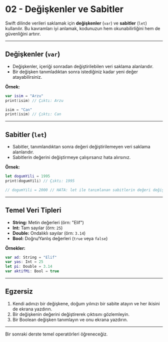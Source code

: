 # 02 - Değişkenler ve Sabitler

Swift dilinde verileri saklamak için **değişkenler** (`var`) ve **sabitler** (`let`) kullanılır. Bu kavramları iyi anlamak, kodunuzun hem okunabilirliğini hem de güvenliğini artırır.

---

## Değişkenler (`var`)

- Değişkenler, içeriği sonradan değiştirilebilen veri saklama alanlarıdır.
- Bir değişken tanımladıktan sonra istediğiniz kadar yeni değer atayabilirsiniz.

**Örnek:**
```swift
var isim = "Arzu"
print(isim) // Çıktı: Arzu

isim = "Can"
print(isim) // Çıktı: Can
```

---

## Sabitler (`let`)

- Sabitler, tanımlandıktan sonra değeri değiştirilemeyen veri saklama alanlarıdır.
- Sabitlerin değerini değiştirmeye çalışırsanız hata alırsınız.

**Örnek:**
```swift
let dogumYili = 1995
print(dogumYili) // Çıktı: 1995

// dogumYili = 2000 // HATA: let ile tanımlanan sabitlerin değeri değiştirilemez.
```

---

## Temel Veri Tipleri

- **String:** Metin değerleri (örn: "Elif")
- **Int:** Tam sayılar (örn: `25`)
- **Double:** Ondalıklı sayılar (örn: `3.14`)
- **Bool:** Doğru/Yanlış değerleri (`true` veya `false`)

**Örnekler:**
```swift
var ad: String = "Elif"
var yas: Int = 25
let pi: Double = 3.14
var aktifMi: Bool = true
```

---

## Egzersiz

1. Kendi adınızı bir değişkene, doğum yılınızı bir sabite atayın ve her ikisini de ekrana yazdırın.
2. Bir değişkenin değerini değiştirerek çıktısını gözlemleyin.
3. Bir Boolean değişken tanımlayın ve onu ekrana yazdırın.

---

Bir sonraki derste temel operatörleri öğreneceğiz.